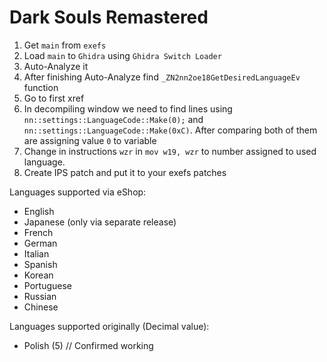 # Dark Souls Remastered

1. Get `main` from `exefs`
2. Load `main` to `Ghidra` using `Ghidra Switch Loader`
3. Auto-Analyze it
4. After finishing Auto-Analyze find `_ZN2nn2oe18GetDesiredLanguageEv` function
5. Go to first xref
6. In decompiling window we need to find lines using `nn::settings::LanguageCode::Make(0);` and `nn::settings::LanguageCode::Make(0xC)`. After comparing both of them are assigning value `0` to variable
7. Change in instructions `wzr` in `mov w19, wzr` to number assigned to used language.
8. Create IPS patch and put it to your exefs patches

Languages supported via eShop:
- English
- Japanese (only via separate release)
- French
- German
- Italian
- Spanish
- Korean
- Portuguese
- Russian
- Chinese

Languages supported originally (Decimal value):
- Polish (5) // Confirmed working